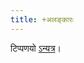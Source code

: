 ```yaml
---
title: +अलङ्कारः
---
```


टिप्पणयो [ऽन्यत्र](https://docs.google.com/spreadsheets/d/1_Hokp6dvWReXvQyXpDXi8u-VEqrn0e5ZkspNpZAM7Vc/edit#gid=16)।

